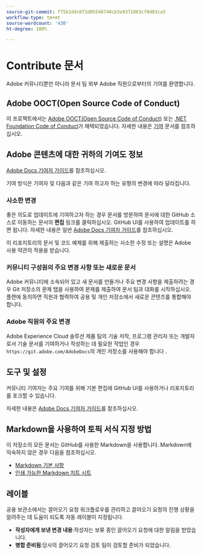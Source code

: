 ```yaml
---
source-git-commit: f75b2ddc073d05548740cb3e9371063cf0d83ca5
workflow-type: tm+mt
source-wordcount: '430'
ht-degree: 100%

---
```

# Contribute 문서

Adobe 커뮤니티뿐만 아니라 문서 팀 외부 Adobe 직원으로부터의 기여를 환영합니다.

## Adobe OOCT(Open Source Code of Conduct)

이 프로젝트에서는 [Adobe OOCT(Open Source Code of Conduct)](code-of-conduct.md) 또는 [.NET Foundation Code of Conduct](https://dotnetfoundation.org/code-of-conduct)가 채택되었습니다. 자세한 내용은 [기여](contributing.md) 문서를 참조하십시오.


## Adobe 콘텐츠에 대한 귀하의 기여도 정보

[Adobe Docs 기여자 가이드](https://docs.adobe.com/content/help/ko/contributor/contributor-guide/introduction.html)를 참조하십시오.

기여 방식은 기여자 및 다음과 같은 기여 하고자 하는 유형의 변경에 따라 달라집니다.

### 사소한 변경

좋은 의도로 업데이트에 기여하고자 하는 경우 문서를 방문하여 문서에 대한 GitHub 소스로 이동하는 문서의 **편집** 링크를 클릭하십시오. GitHub UI를 사용하여 업데이트를 하면 됩니다. 자세한 내용은 일반 [Adobe Docs 기여자 가이드](https://docs.adobe.com/content/help/en/contributor/contributor-guide/introduction.html)를 참조하십시오.

이 리포지토리의 문서 및 코드 예제를 위해 제출하는 사소한 수정 또는 설명은 Adobe 사용 약관의 적용을 받습니다.

### 커뮤니티 구성원의 주요 변경 사항 또는 새로운 문서

Adobe 커뮤니티에 소속되어 있고 새 문서를 만들거나 주요 변경 사항을 제출하려는 경우 Git 저장소의 문제 탭을 사용하여 문제를 제출하여 문서 팀과 대화를 시작하십시오. 플랜에 동의하면 직원과 협력하여 공용 및 개인 저장소에서 새로운 콘텐츠를 통합해야 합니다.

<!--
If you submit a pull request with significant changes to documentation and code examples, you'll see a message in the pull request asking you to submit an online contribution license agreement (CLA). We need you to complete the online form before we can review your pull request.
-->

### Adobe 직원의 주요 변경

Adobe Experience Cloud 솔루션 제품 팀의 기술 저작, 프로그램 관리자 또는 개발자로서 기술 문서를 기여하거나 작성하는 데 필요한 작업인 경우 `https://git.adobe.com/AdobeDocs`의 개인 저장소를 사용해야 합니다 .

<!--Employees from other parts of the Adobe world should use the public repo for minor updates.-->

## 도구 및 설정

커뮤니티 기여자는 주요 기여를 위해 기본 편집에 GitHub UI를 사용하거나 리포지토리를 포크할 수 있습니다.

자세한 내용은 [Adobe Docs 기여자 가이드](https://docs.adobe.com/content/help/en/contributor/contributor-guide/introduction.html)를 참조하십시오.

## Markdown을 사용하여 토픽 서식 지정 방법

이 저장소의 모든 문서는 GitHub를 사용한 Markdown을 사용합니다. Markdown에 익숙하지 않은 경우 다음을 참조하십시오.

* [Markdown 기본 사항](https://help.github.com/articles/getting-started-with-writing-and-formatting-on-github/)
* [인쇄 가능한 Markdown 치트 시트](https://guides.github.com/pdfs/markdown-cheatsheet-online.pdf)

## 레이블

공용 보관소에서는 끌어오기 요청 워크플로우를 관리하고 끌어오기 요청의 진행 상황을 알려주는 데 도움이 되도록 자동 레이블이 지정됩니다.

* **작성자에게 보낸 변경 내용**:작성자는 보류 중인 끌어오기 요청에 대한 알림을 받았습니다.
* **병합 준비됨**:당사의 끌어오기 요청 검토 팀이 검토할 준비가 되었습니다.
